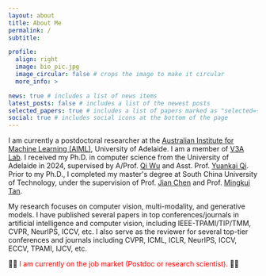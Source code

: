 ```yaml
---
layout: about
title: About Me
permalink: /
subtitle: 

profile:
  align: right
  image: bio_pic.jpg
  image_circular: false # crops the image to make it circular
  more_info: >

news: true # includes a list of news items
latest_posts: false # includes a list of the newest posts
selected_papers: true # includes a list of papers marked as "selected={true}"
social: true # includes social icons at the bottom of the page
---
```


I am currently a postdoctoral researcher at the [Australian Institute for Machine Learning (AIML)](https://en.wikipedia.org/wiki/Australian_Institute_for_Machine_Learning), University of Adelaide. I am a member of [V3A Lab](https://v3alab.github.io/). I received my Ph.D. in computer science from the University of Adelaide in 2024, supervised by A/Prof. [Qi Wu](https://scholar.google.co.uk/citations?user=aKXe1FEAAAAJ&hl=en) and Asst. Prof. [Yuankai Qi](https://scholar.google.com/citations?user=mLqg5hYAAAAJ&hl=en). Prior to my Ph.D., I completed my master's degree at South China University of Technology, under the supervision of Prof. [Jian Chen](https://dblp.org/pid/49/6002-11.html) and Prof. [Mingkui Tan](https://scholar.google.com.au/citations?user=EVsoTGkAAAAJ&hl=en).

My research focuses on computer vision, multi-modality, and generative models. I have published several papers in top conferences/journals in artificial intelligence and computer vision, including IEEE-TPAMI/TIP/TMM, CVPR, NeurIPS, ICCV, etc. I also serve as the reviewer for several top-tier conferences and journals including CVPR, ICML, ICLR, NeurIPS, ICCV, ECCV, TPAMI, IJCV, etc.

🌟🌟 <span style="color:red">I am currently on the job market (Postdoc or research scientist).</span>  🌟🌟